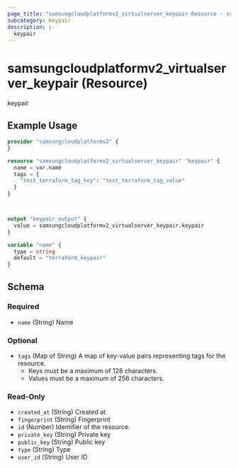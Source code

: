 ```yaml
---
page_title: "samsungcloudplatformv2_virtualserver_keypair Resource - samsungcloudplatformv2"
subcategory: Keypair
description: |-
  keypair
---
```


# samsungcloudplatformv2_virtualserver_keypair (Resource)

keypair

## Example Usage

```terraform
provider "samsungcloudplatformv2" {
}

resource "samsungcloudplatformv2_virtualserver_keypair" "keypair" {
  name = var.name
  tags = {
    "test_terraform_tag_key": "test_terraform_tag_value"
  }
}



output "keypair_output" {
  value = samsungcloudplatformv2_virtualserver_keypair.keypair
}

variable "name" {
  type = string
  default = "terraform_keypair"
}
```

<!-- schema generated by tfplugindocs -->
## Schema

### Required

- `name` (String) Name

### Optional

- `tags` (Map of String) A map of key-value pairs representing tags for the resource.
  - Keys must be a maximum of 128 characters.
  - Values must be a maximum of 256 characters.

### Read-Only

- `created_at` (String) Created at
- `fingerprint` (String) Fingerprint
- `id` (Number) Identifier of the resource.
- `private_key` (String) Private key
- `public_key` (String) Public key
- `type` (String) Type
- `user_id` (String) User ID